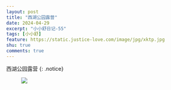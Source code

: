 ```yaml
---
layout: post
title: "西湖公园露营"
date: 2024-04-29
excerpt: "小小舒日记-55"
tags: [小小舒]
feature: https://static.justice-love.com/image/jpg/xktp.jpg
shu: true
comments: true
---
```

西湖公园露营
{: .notice}
<figure>
    <img src="{{ site.staticUrl }}/xiaoxiaoshu/image/xihugongyuanshipai.jpg" />
</figure>
